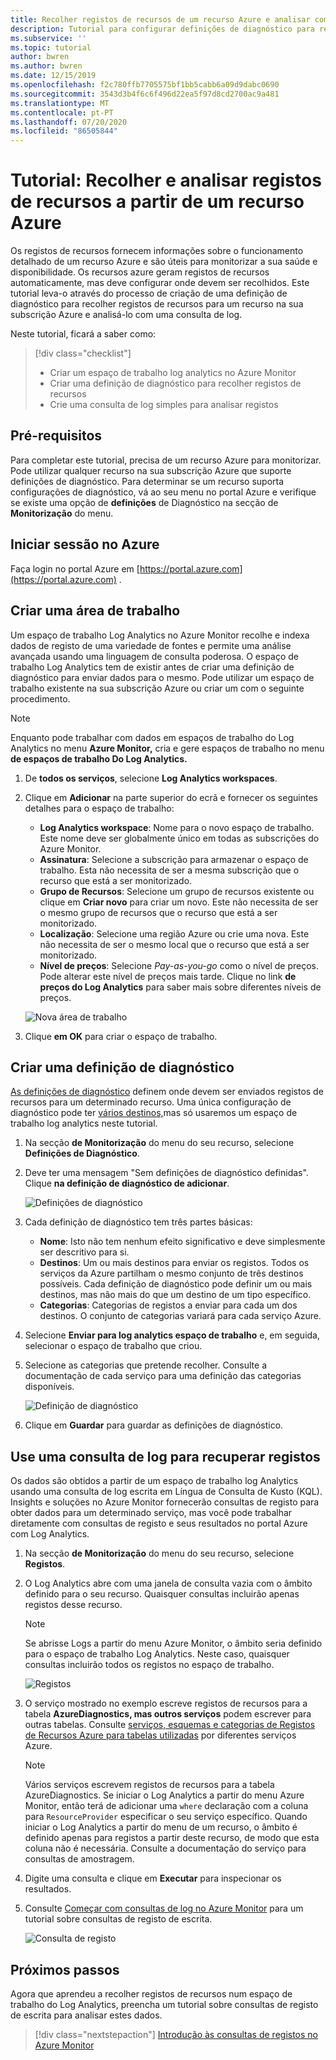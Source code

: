 ```yaml
---
title: Recolher registos de recursos de um recurso Azure e analisar com o Azure Monitor
description: Tutorial para configurar definições de diagnóstico para recolher registos de recursos de um recurso Azure num espaço de trabalho log Analytics onde podem ser analisados com uma consulta de log.
ms.subservice: ''
ms.topic: tutorial
author: bwren
ms.author: bwren
ms.date: 12/15/2019
ms.openlocfilehash: f2c780ffb7705575bf1bb5cabb6a09d9dabc0690
ms.sourcegitcommit: 3543d3b4f6c6f496d22ea5f97d8cd2700ac9a481
ms.translationtype: MT
ms.contentlocale: pt-PT
ms.lasthandoff: 07/20/2020
ms.locfileid: "86505844"
---
```

# <a name="tutorial-collect-and-analyze-resource-logs-from-an-azure-resource"></a>Tutorial: Recolher e analisar registos de recursos a partir de um recurso Azure

Os registos de recursos fornecem informações sobre o funcionamento detalhado de um recurso Azure e são úteis para monitorizar a sua saúde e disponibilidade. Os recursos azure geram registos de recursos automaticamente, mas deve configurar onde devem ser recolhidos. Este tutorial leva-o através do processo de criação de uma definição de diagnóstico para recolher registos de recursos para um recurso na sua subscrição Azure e analisá-lo com uma consulta de log.

Neste tutorial, ficará a saber como:

> [!div class="checklist"]
> * Criar um espaço de trabalho log analytics no Azure Monitor
> * Criar uma definição de diagnóstico para recolher registos de recursos 
> * Crie uma consulta de log simples para analisar registos


## <a name="prerequisites"></a>Pré-requisitos

Para completar este tutorial, precisa de um recurso Azure para monitorizar. Pode utilizar qualquer recurso na sua subscrição Azure que suporte definições de diagnóstico. Para determinar se um recurso suporta configurações de diagnóstico, vá ao seu menu no portal Azure e verifique se existe uma opção de **definições** de Diagnóstico na secção de **Monitorização** do menu.


## <a name="log-in-to-azure"></a>Iniciar sessão no Azure
Faça login no portal Azure em [https://portal.azure.com](https://portal.azure.com) .


## <a name="create-a-workspace"></a>Criar uma área de trabalho
Um espaço de trabalho Log Analytics no Azure Monitor recolhe e indexa dados de registo de uma variedade de fontes e permite uma análise avançada usando uma linguagem de consulta poderosa. O espaço de trabalho Log Analytics tem de existir antes de criar uma definição de diagnóstico para enviar dados para o mesmo. Pode utilizar um espaço de trabalho existente na sua subscrição Azure ou criar um com o seguinte procedimento. 

> [!NOTE]
> Enquanto pode trabalhar com dados em espaços de trabalho do Log Analytics no menu **Azure Monitor,** cria e gere espaços de trabalho no menu **de espaços de trabalho Do Log Analytics.**

1. De **todos os serviços**, selecione **Log Analytics workspaces**.
2. Clique em **Adicionar** na parte superior do ecrã e fornecer os seguintes detalhes para o espaço de trabalho:
   - **Log Analytics workspace**: Nome para o novo espaço de trabalho. Este nome deve ser globalmente único em todas as subscrições do Azure Monitor.
   - **Assinatura**: Selecione a subscrição para armazenar o espaço de trabalho. Esta não necessita de ser a mesma subscrição que o recurso que está a ser monitorizado.
   - **Grupo de Recursos**: Selecione um grupo de recursos existente ou clique em **Criar novo** para criar um novo. Este não necessita de ser o mesmo grupo de recursos que o recurso que está a ser monitorizado.
   - **Localização**: Selecione uma região Azure ou crie uma nova. Este não necessita de ser o mesmo local que o recurso que está a ser monitorizado.
   - **Nível de preços**: Selecione *Pay-as-you-go* como o nível de preços. Pode alterar este nível de preços mais tarde. Clique no link **de preços do Log Analytics** para saber mais sobre diferentes níveis de preços.

    ![Nova área de trabalho](media/tutorial-resource-logs/new-workspace.png)

3. Clique **em OK** para criar o espaço de trabalho.

## <a name="create-a-diagnostic-setting"></a>Criar uma definição de diagnóstico
[As definições de diagnóstico](../platform/diagnostic-settings.md) definem onde devem ser enviados registos de recursos para um determinado recurso. Uma única configuração de diagnóstico pode ter [vários destinos,](../platform/diagnostic-settings.md#destinations)mas só usaremos um espaço de trabalho log analytics neste tutorial.

1. Na secção **de Monitorização** do menu do seu recurso, selecione **Definições de Diagnóstico**.
2. Deve ter uma mensagem "Sem definições de diagnóstico definidas". Clique **na definição de diagnóstico de adicionar**.

    ![Definições de diagnóstico](media/tutorial-resource-logs/diagnostic-settings.png)

3. Cada definição de diagnóstico tem três partes básicas:
 
   - **Nome**: Isto não tem nenhum efeito significativo e deve simplesmente ser descritivo para si.
   - **Destinos**: Um ou mais destinos para enviar os registos. Todos os serviços da Azure partilham o mesmo conjunto de três destinos possíveis. Cada definição de diagnóstico pode definir um ou mais destinos, mas não mais do que um destino de um tipo específico. 
   - **Categorias**: Categorias de registos a enviar para cada um dos destinos. O conjunto de categorias variará para cada serviço Azure.

4. Selecione **Enviar para log analytics espaço de trabalho** e, em seguida, selecionar o espaço de trabalho que criou.
5. Selecione as categorias que pretende recolher. Consulte a documentação de cada serviço para uma definição das categorias disponíveis.

    ![Definição de diagnóstico](media/tutorial-resource-logs/diagnostic-setting.png)

6. Clique em **Guardar** para guardar as definições de diagnóstico.

    
 
 ## <a name="use-a-log-query-to-retrieve-logs"></a>Use uma consulta de log para recuperar registos
Os dados são obtidos a partir de um espaço de trabalho log Analytics usando uma consulta de log escrita em Língua de Consulta de Kusto (KQL). Insights e soluções no Azure Monitor fornecerão consultas de registo para obter dados para um determinado serviço, mas você pode trabalhar diretamente com consultas de registo e seus resultados no portal Azure com Log Analytics. 

1. Na secção **de Monitorização** do menu do seu recurso, selecione **Registos**.
2. O Log Analytics abre com uma janela de consulta vazia com o âmbito definido para o seu recurso. Quaisquer consultas incluirão apenas registos desse recurso.

    > [!NOTE]
    > Se abrisse Logs a partir do menu Azure Monitor, o âmbito seria definido para o espaço de trabalho Log Analytics. Neste caso, quaisquer consultas incluirão todos os registos no espaço de trabalho.
   
    ![Registos](media/tutorial-resource-logs/logs.png)

4. O serviço mostrado no exemplo escreve registos de recursos para a tabela **AzureDiagnostics, mas outros serviços** podem escrever para outras tabelas. Consulte [serviços, esquemas e categorias de Registos de Recursos Azure para tabelas utilizadas](../platform/resource-logs-schema.md) por diferentes serviços Azure.

    > [!NOTE]
    > Vários serviços escrevem registos de recursos para a tabela AzureDiagnostics. Se iniciar o Log Analytics a partir do menu Azure Monitor, então terá de adicionar uma `where` declaração com a coluna para `ResourceProvider` especificar o seu serviço específico. Quando iniciar o Log Analytics a partir do menu de um recurso, o âmbito é definido apenas para registos a partir deste recurso, de modo que esta coluna não é necessária. Consulte a documentação do serviço para consultas de amostragem.


5. Digite uma consulta e clique em **Executar** para inspecionar os resultados. 
6. Consulte [Começar com consultas de log no Azure Monitor](../log-query/get-started-queries.md) para um tutorial sobre consultas de registo de escrita.

    ![Consulta de registo](media/tutorial-resource-logs/log-query-1.png)




## <a name="next-steps"></a>Próximos passos
Agora que aprendeu a recolher registos de recursos num espaço de trabalho do Log Analytics, preencha um tutorial sobre consultas de registo de escrita para analisar estes dados.

> [!div class="nextstepaction"]
> [Introdução às consultas de registos no Azure Monitor](../log-query/get-started-queries.md)
